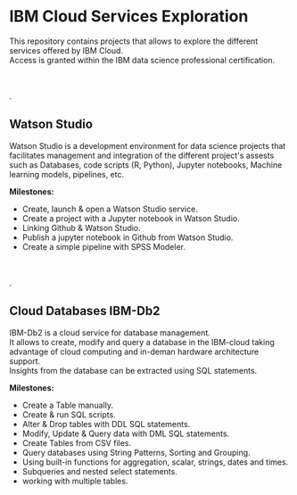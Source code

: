 # IBM Cloud Services Exploration

This repository contains projects that allows to explore the different services offered by IBM Cloud.  
Access is granted within the IBM data science professional certification.

\
\
.
## Watson Studio
Watson Studio is a development environment for data science projects that facilitates management and integration of the different project's assests such as Databases, code scripts (R, Python), Jupyter notebooks, Machine learning models, pipelines, etc.

**Milestones:**
* Create, launch & open a Watson Studio service.
* Create a project with a Jupyter notebook in Watson Studio.
* Linking Github & Watson Studio.
* Publish a jupyter notebook in Github from Watson Studio.
* Create a simple pipeline with SPSS Modeler.  

\
\
.  
## Cloud Databases IBM-Db2
IBM-Db2 is a cloud service for database management.  
It allows to create, modify and query a database in the IBM-cloud taking advantage of cloud computing and in-deman hardware architecture support.  
Insights from the database can be extracted using SQL statements.  

**Milestones:**
* Create a Table manually.  
* Create & run SQL scripts.
* Alter & Drop tables with DDL SQL statements.  
* Modify, Update & Query data with DML SQL statements.  
* Create Tables from CSV files.
* Query databases using String Patterns, Sorting and Grouping.  
* Using built-in functions for aggregation, scalar, strings, dates and times.  
* Subqueries and nested select statements.  
* working with multiple tables.  
